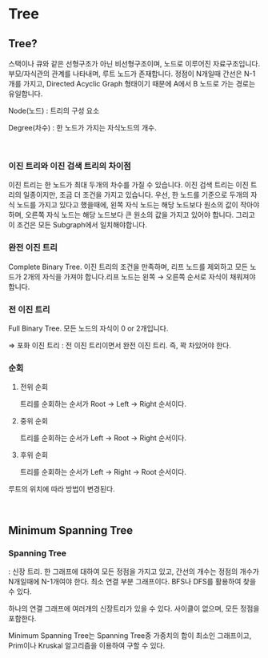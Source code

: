 # Tree



## Tree?

스택이나 큐와 같은 선형구조가 아닌 비선형구조이며, 노드로 이루어진 자료구조입니다. 부모/자식관의 관계를 나타내며, 루트 노드가 존재합니다. 정점이 N개일때 간선은 N-1개를 가지고, Directed Acyclic Graph 형태이기 때문에 A에서 B 노드로 가는 경로는 유일합니다.

Node(노드) : 트리의 구성 요소

Degree(차수) : 한 노드가 가지는 자식노드의 개수.

</br>

### 이진 트리와 이진 검색 트리의 차이점

이진 트리는 한 노드가 최대 두개의 차수를 가질 수 있습니다. 이진 검색 트리는 이진 트리의 일종이지만, 조금 더 조건을 가지고 있습니다. 우선, 한 노드를 기준으로 두개의 자식 노드를 가지고 있다고 했을때에, 왼쪽 자식 노드는 해당 노드보다 원소의 값이 작아야 하며, 오른쪽 자식 노드는 해당 노드보다 큰 원소의 값을 가지고 있어야 합니다. 그리고 이 조건은 모든 Subgraph에서 일치해야합니다.

### 완전 이진 트리

Complete Binary Tree. 이진 트리의 조건을 만족하며, 리프 노드를 제외하고 모든 노드가 2개의 자식을 가져야 합니다.리프 노드는 왼쪽 → 오른쪽 순서로 자식이 채워져야 합니다.

### 전 이진 트리

Full Binary Tree. 모든 노드의 자식이 0 or 2개입니다. 

⇒ 포화 이진 트리 : 전 이진 트리이면서 완전 이진 트리. 즉, 꽉 차있어야 한다.

### 순회

1. 전위 순회

    트리를 순회하는 순서가 Root → Left → Right 순서이다.

2. 중위 순회

    트리를 순회하는 순서가 Left → Root → Right 순서이다.

3. 후위 순회

    트리를 순회하는 순서가 Left → Right → Root 순서이다.

루트의 위치에 따라 방법이 변경된다.

</br>



## Minimum Spanning Tree

### Spanning Tree

: 신장 트리. 한 그래프에 대하여 모든 정점을 가지고 있고, 간선의 개수는 정점의 개수가 N개일때에 N-1개여야 한다. 최소 연결 부분 그래프이다. BFS나 DFS를 활용하여 찾을 수 있다.

하나의 연결 그래프에 여러개의 신장트리가 있을 수 있다. 사이클이 없으며, 모든 정점을 포함한다.

Minimum Spanning Tree는 Spanning  Tree중 가중치의 합이 최소인 그래프이고, Prim이나 Kruskal 알고리즘을 이용하여 구할 수 있다.